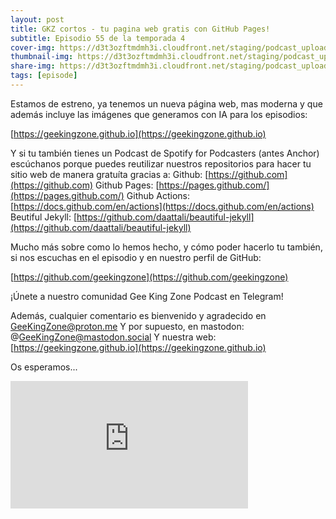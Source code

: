 ```yaml
---
layout: post
title: GKZ cortos - tu pagina web gratis con GitHub Pages!
subtitle: Episodio 55 de la temporada 4
cover-img: https://d3t3ozftmdmh3i.cloudfront.net/staging/podcast_uploaded_episode/14743809/14743809-1693322352255-faaec0caa62c1.jpg
thumbnail-img: https://d3t3ozftmdmh3i.cloudfront.net/staging/podcast_uploaded_episode/14743809/14743809-1693322352255-faaec0caa62c1.jpg
share-img: https://d3t3ozftmdmh3i.cloudfront.net/staging/podcast_uploaded_episode/14743809/14743809-1693322352255-faaec0caa62c1.jpg
tags: [episode]
---
```


Estamos de estreno, ya tenemos un nueva página web, mas moderna y que además incluye las imágenes que generamos con IA para los episodios:

[https://geekingzone.github.io](https://geekingzone.github.io)

Y si tu también tienes un Podcast de Spotify for Podcasters (antes Anchor) escúchanos porque puedes reutilizar nuestros repositorios para hacer tu sitio web de manera gratuíta gracias a:
Github: [https://github.com](https://github.com)
Github Pages: [https://pages.github.com/](https://pages.github.com/)
Github Actions: [https://docs.github.com/en/actions](https://docs.github.com/en/actions)
Beutiful Jekyll: [https://github.com/daattali/beautiful-jekyll](https://github.com/daattali/beautiful-jekyll)

Mucho más sobre como lo hemos hecho, y cómo poder hacerlo tu también, si nos escuchas en el episodio y en nuestro perfil de GitHub: 

[https://github.com/geekingzone](https://github.com/geekingzone)

¡Únete a nuestro comunidad Gee King Zone Podcast en Telegram!

Además, cualquier comentario es bienvenido y agradecido en GeeKingZone@proton.me
Y por supuesto, en mastodon: @GeeKingZone@mastodon.social
Y nuestra web: [https://geekingzone.github.io](https://geekingzone.github.io)

Os esperamos...
<iframe src='https://podcasters.spotify.com/pod/show/geekingzone/embed/episodes/GKZ-cortos---tu-pgina-web-gratis-con-GitHub-Pages-e28kta6' height='204px' width='380px' frameborder='0' scrolling='no'></iframe>
